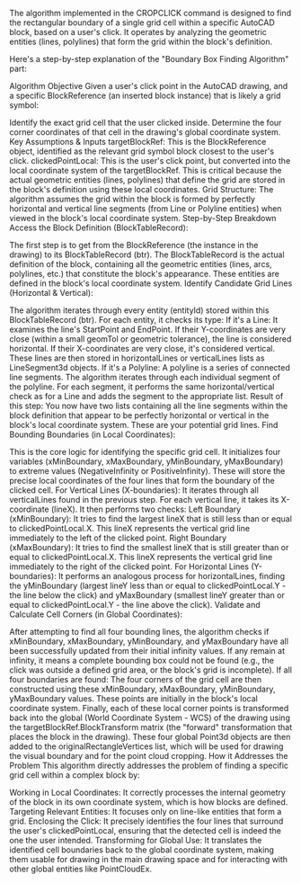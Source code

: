 The algorithm implemented in the CROPCLICK command is designed to find the rectangular boundary of a single grid cell within a specific AutoCAD block, based on a user's click. It operates by analyzing the geometric entities (lines, polylines) that form the grid within the block's definition.

Here's a step-by-step explanation of the "Boundary Box Finding Algorithm" part:

Algorithm Objective
Given a user's click point in the AutoCAD drawing, and a specific BlockReference (an inserted block instance) that is likely a grid symbol:

Identify the exact grid cell that the user clicked inside.
Determine the four corner coordinates of that cell in the drawing's global coordinate system.
Key Assumptions & Inputs
targetBlockRef: This is the BlockReference object, identified as the relevant grid symbol block closest to the user's click.
clickedPointLocal: This is the user's click point, but converted into the local coordinate system of the targetBlockRef. This is critical because the actual geometric entities (lines, polylines) that define the grid are stored in the block's definition using these local coordinates.
Grid Structure: The algorithm assumes the grid within the block is formed by perfectly horizontal and vertical line segments (from Line or Polyline entities) when viewed in the block's local coordinate system.
Step-by-Step Breakdown
Access the Block Definition (BlockTableRecord):

The first step is to get from the BlockReference (the instance in the drawing) to its BlockTableRecord (btr). The BlockTableRecord is the actual definition of the block, containing all the geometric entities (lines, arcs, polylines, etc.) that constitute the block's appearance. These entities are defined in the block's local coordinate system.
Identify Candidate Grid Lines (Horizontal & Vertical):

The algorithm iterates through every entity (entityId) stored within this BlockTableRecord (btr).
For each entity, it checks its type:
If it's a Line: It examines the line's StartPoint and EndPoint. If their Y-coordinates are very close (within a small geomTol or geometric tolerance), the line is considered horizontal. If their X-coordinates are very close, it's considered vertical. These lines are then stored in horizontalLines or verticalLines lists as LineSegment3d objects.
If it's a Polyline: A polyline is a series of connected line segments. The algorithm iterates through each individual segment of the polyline. For each segment, it performs the same horizontal/vertical check as for a Line and adds the segment to the appropriate list.
Result of this step: You now have two lists containing all the line segments within the block definition that appear to be perfectly horizontal or vertical in the block's local coordinate system. These are your potential grid lines.
Find Bounding Boundaries (in Local Coordinates):

This is the core logic for identifying the specific grid cell. It initializes four variables (xMinBoundary, xMaxBoundary, yMinBoundary, yMaxBoundary) to extreme values (NegativeInfinity or PositiveInfinity). These will store the precise local coordinates of the four lines that form the boundary of the clicked cell.
For Vertical Lines (X-boundaries):
It iterates through all verticalLines found in the previous step.
For each vertical line, it takes its X-coordinate (lineX).
It then performs two checks:
Left Boundary (xMinBoundary): It tries to find the largest lineX that is still less than or equal to clickedPointLocal.X. This lineX represents the vertical grid line immediately to the left of the clicked point.
Right Boundary (xMaxBoundary): It tries to find the smallest lineX that is still greater than or equal to clickedPointLocal.X. This lineX represents the vertical grid line immediately to the right of the clicked point.
For Horizontal Lines (Y-boundaries):
It performs an analogous process for horizontalLines, finding the yMinBoundary (largest lineY less than or equal to clickedPointLocal.Y - the line below the click) and yMaxBoundary (smallest lineY greater than or equal to clickedPointLocal.Y - the line above the click).
Validate and Calculate Cell Corners (in Global Coordinates):

After attempting to find all four bounding lines, the algorithm checks if xMinBoundary, xMaxBoundary, yMinBoundary, and yMaxBoundary have all been successfully updated from their initial infinity values. If any remain at infinity, it means a complete bounding box could not be found (e.g., the click was outside a defined grid area, or the block's grid is incomplete).
If all four boundaries are found:
The four corners of the grid cell are then constructed using these xMinBoundary, xMaxBoundary, yMinBoundary, yMaxBoundary values. These points are initially in the block's local coordinate system.
Finally, each of these local corner points is transformed back into the global (World Coordinate System - WCS) of the drawing using the targetBlockRef.BlockTransform matrix (the "forward" transformation that places the block in the drawing).
These four global Point3d objects are then added to the originalRectangleVertices list, which will be used for drawing the visual boundary and for the point cloud cropping.
How it Addresses the Problem
This algorithm directly addresses the problem of finding a specific grid cell within a complex block by:

Working in Local Coordinates: It correctly processes the internal geometry of the block in its own coordinate system, which is how blocks are defined.
Targeting Relevant Entities: It focuses only on line-like entities that form a grid.
Enclosing the Click: It precisely identifies the four lines that surround the user's clickedPointLocal, ensuring that the detected cell is indeed the one the user intended.
Transforming for Global Use: It translates the identified cell boundaries back to the global coordinate system, making them usable for drawing in the main drawing space and for interacting with other global entities like PointCloudEx.

